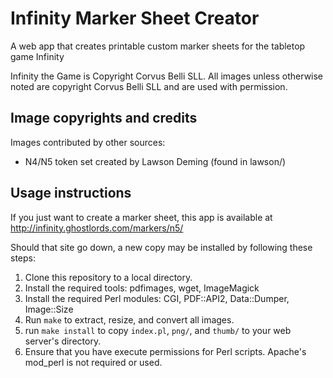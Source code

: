 # Infinity Marker Sheet Creator

A web app that creates printable custom marker sheets for the tabletop game Infinity

Infinity the Game is Copyright Corvus Belli SLL.  All images unless otherwise noted are copyright Corvus Belli SLL and are used with permission.

## Image copyrights and credits

Images contributed by other sources:

* N4/N5 token set created by Lawson Deming (found in lawson/)

## Usage instructions

If you just want to create a marker sheet, this app is available at http://infinity.ghostlords.com/markers/n5/

Should that site go down, a new copy may be installed by following these steps:

1. Clone this repository to a local directory.
2. Install the required tools: pdfimages, wget, ImageMagick
3. Install the required Perl modules: CGI, PDF::API2, Data::Dumper, Image::Size
4. Run `make` to extract, resize, and convert all images.
5. run `make install` to copy `index.pl`, `png/`, and `thumb/` to your web server's directory.
6. Ensure that you have execute permissions for Perl scripts.  Apache's mod_perl is not required or used.
